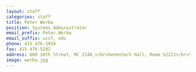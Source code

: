```yaml
---
layout: staff
categories: staff
title: Peter Werba
position: Systems Administrator
email_prefix: Peter.Werba
email_suffix: ucsf, edu
phone: 415 476-1954
fax: 415 476-5292
address: 600 16th Street, MC 2140,</br>Genentech Hall, Room S222J</br>San Francisco, CA 94158-2140</br>
image: werba.jpg
---
```

